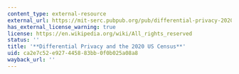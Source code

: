 ```yaml
---
content_type: external-resource
external_url: https://mit-serc.pubpub.org/pub/differential-privacy-2020-us-census/release/1
has_external_license_warning: true
license: https://en.wikipedia.org/wiki/All_rights_reserved
status: ''
title: '**Differential Privacy and the 2020 US Census**'
uid: ca2e7c52-e927-4458-83bb-0f0b025a08a8
wayback_url: ''
---
```

